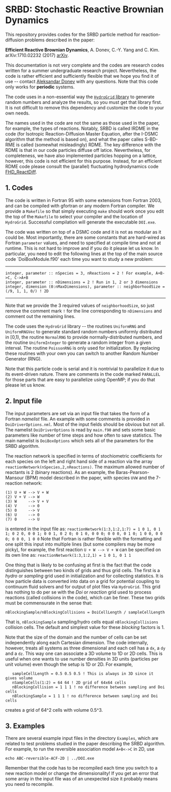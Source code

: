 # SRBD: Stochastic Reactive Brownian Dynamics

This repository provides codes for the SRBD particle method for reaction-diffusion problems described in the paper:

**Efficient Reactive Brownian Dynamics**, A. Donev, C.-Y. Yang and C. Kim.  arXiv:1710.02232 (2017) [arXiv](https://arxiv.org/abs/1710.02232).

This documentation is not very complete and the codes are research codes written for a summer undergraduate research project. Nevertheless, the code is rather efficient and sufficiently flexible that we hope you find it of use -- contact [Aleksandar Donev](http://cims.nyu.edu/~donev) with any questions. Note that this code only works for **periodic** systems.

The code uses in a non-essential way the [`HydroGrid` library](https://github.com/stochasticHydroTools/HydroGrid) to generate random numbers and analyze the results, so you must get that library first. It is not difficult to remove this dependency and customize the code to your own needs.

The names used in the code are not the same as those used in the paper, for example, the types of reactions. Notably, SRBD is called IRDME in the code (for Isotropic Reaction-Diffusion Master Equation, after the I-DSMC algorithm that the method is based on), and what the paper calles S-BD-RME is called (somewhat misleadingly) RDME. The key difference with the RDME is that in our code particles diffuse off latice. Nevertheless, for completeness, we have also implemented particles hopping on a lattice, however, this code is not efficient for this purpose. Instead, for an efficient RDME code please consult the (parallel) fluctuating hydrodynamics code [FHD_ReactDiff](https://github.com/BoxLib-Codes/FHD_ReactDiff).

## 1. Codes

The code is written in Fortran 95 with some extensions from Fortran 2003, and can be compiled with gfortran or any modern Fortran compiler. We provide a `Makefile` so that simply executing `make` should work once you edit the top of the `Makefile` to select your compiler and the location of `HydroGrid`. Successful compilation will generate the executable `DOI.exe`.

The code was written on top of a DSMC code and it is not as modular as it could be. Most importantly, there are some constants that are hard-wired as Fortran `parameter` values, and need to specified at compile time and not at runtime. This is not hard to improve and if you do it please let us know. In particular, you need to edit the following lines at the top of the main source code `DoiBoxModule.f90' each time you want to study a new problem:

---

```
integer, parameter :: nSpecies = 3, nReactions = 2 ! For example, A+B->C, C->A+B
integer, parameter :: nDimensions = 2 ! Run in 1, 2 or 3 dimensions
integer, dimension (0:nMaxDimensions), parameter :: neighborhoodSize = (/9, 1, 1, 0/) ! 2D
```

---

Note that we provide the 3 required values of `neighborhoodSize`, so just remove the comment mark `!` for the line corresponding to `nDimensions` and comment out the remaining lines.

The code uses the `HydroGrid` library -- the routines `UniformRNG` and `UniformRNGVec` to generate standard random numbers uniformly distributed in [0,1), the routine `NormalRNG` to provide normally-distributed numbers, and the routine `UniformInteger` to generate a random integer from a given interval. The routine `PoissonRNG` is only used for initialization. By replacing these routines with your own you can switch to another Random Number Generator (RNG).

Note that this particle code is serial and it is nontrivial to parallelize it due to its event-driven nature. There are comments in the code marked `PARALLEL` for those parts that are easy to parallelize using OpenMP; if you do that please let us know.


## 2. Input file

The input parameters are set via an input file that takes the form of a Fortran _namelist_ file. An example with some comments is provided in `DoiDriverOptions.nml`. Most of the input fields should be obvious but not all. The namelist `DoiDriverOptions` is read by `main.f90` and sets some basic parameters like number of time steps and how often to save statistics. The main namelist is `DoiBoxOptions` which sets all of the parameters for the SRBD algorithm.

The reaction network is specified in terms of stochiometric coefficients for each species on the left and right hand side of a reaction via the array `reactionNetwork(nSpecies,2,nReactions)`. The maximum allowed number of reactants is 2 (binary reactions). As an example, the Baras-Pearson-Mansour (BPM) model described in the paper, with species `UVW` and the 7-reaction network:

```
(1) U + W --> V + W
(2) V + V --> W
(3) W     --> V + V
(4) V     --> 0
(5) 0     --> V
(6) U     --> 0
(7) 0     --> U
```
is entered in the input file as:
``reactionNetwork(1:3,1:2,1:7) = 1 0 1, 0 1 1; 0 2 0, 0 0 1; 0 0 1, 0 2 0; 0 1 0, 0 0 0; 0 0 0, 0 1 0; 1 0 0, 0 0 0; 0 0 0, 1 0 0``
Note that Fortran is rather flexible with the formatting and one split this input into multiple lines (but some compilers may be more picky), for example, the first reaction `U + W --> V + W` can be specified on its own line as:
``reactionNetwork(1:3,1:2,1) = 1 0 1, 0 1 1``

One thing that is likely to be confusing at first is the fact that the code distinguishes between two kinds of grids and thus grid cells. The first is a _hydro_ or _sampling_ grid used in initialization and for collecting statistics. It is how particle data is converted into data on a grid for potential coupling to continuum fluid solvers and for output of plot files via `HydroGrid`. This grid has nothing to do per se with the _Doi_ or _reaction_ grid used to process reactions (called collisions in the code), which can be finer. These two grids must be commensurate in the sense that:

`nBlockingSample/nBlockingCollisions = DoiCellLength / sampleCellLength`

That is, `nBlockingSample` sampling/hydro cells equal `nBlockingCollisions` collision cells. The default and simplest value for these _blocking_ factors is 1.

Note that the size of the domain and the number of cells can be set independently along each Cartesian dimension. The code internally, however, treats all systems as three dimensional and each cell has a `dx`, a `dy` and a `dz`. This way one can associate a 3D volume to 1D or 2D cells. This is useful when one wants to use number densities in 3D units (particles per unit volume) even though the setup is 1D or 2D. For example,
```
   sampleCellLength = 0.5 0.5 0.5 ! This is always in 3D since it gives volume
   nSampleCells(1:2) = 64 64 ! 2D grid of 64x64 cells
   nBlockingCollision = 1 1 1 ! no difference between sampling and Doi cells
   nBlockingSample = 1 1 1 ! no difference between sampling and Doi cells
```
creates a grid of 64^2 cells with volume 0.5^3.

## 3. Examples

There are several example input files in the directory `Examples`, which are related to test problems studied in the paper describing the SRBD algorithm. For example, to run the reversible association model `A+B<->C` in 2D, use

`echo ABC-reversible-ACF-2D | ../DOI.exe`

Remember that the code has to be recompiled each time you switch to a new reaction model or change the dimensionality! If you get an error that some array in the input file was of an unexpected size it probably means you need to recompile.

